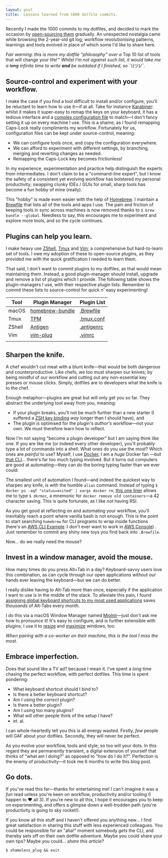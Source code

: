 ```yaml
---
layout: post
title:  Lessons learned from 1000 dotfile commits.
---
```


Recently I made the 1000 commits to my dotfiles, and decided to
mark the occasion by
[open-sourcing them](https://www.github.com/kieran-bamforth/dotfiles)
gradually. An unexpected nostalgia came while browsing the 2-year-old git
log; workflow revolutionising patterns, learnings and tools evolved in place
of which some I'd like to share here.

_Fair warning: this is more my dotfile "philosophy" over a_
Top 10 list of tools that will change your life!™ _Whilst I'm not against such
list, it would take me a ~~long~~ infinite time to write **and** be outdated if
I finished, so ¯\\_(ツ)_/¯._

## Source-control and experiment with your workflow.

I make the case if you find a tool difficult to install and/or configure,
you'll be reluctant to learn how to use it—if at all. Take for instance
[Karabiner](https://pqrs.org/osx/karabiner/): whilst it makes it super-easy to
remap the keys on your keyboard, it has a tedious interface and a [complex
configuration file][karabiner-config] to match—I don't fancy setting it up on
every machine I use. This is a shame, as I found remapping Caps-Lock really
compliments my workflow. Fortunately for us, configuration files can be kept
under source-control, meaning:

- We can configure tools once, and copy the configuration everywhere.
- We can afford to experiment with different settings, by branching, merging
    and reverting changes as needed.
- Remapping the Caps-Lock key becomes frictionless!

In my experience, experimentation and practice help distinguish the
experts from intermediates. I don't claim to be a "command-line expert", but I
know the safety of a consistent yet evolving workflow has bolstered my personal
productivity; swapping clunky IDEs / GUIs for small, sharp tools has become a
fun hobby of mine (really).

This "hobby" is made even easier with the help of [Homebrew](https://brew.sh). I
maintain a [Brewfile][brewfile] that lists all of the tools and apps I use. The
pain and friction of keeping tools in sync across machines is now removed thanks
to `$ brew bundle --global`. Needless to say, this encourages me to experiment
and explore more tools, and so the cycle continues.

## Plugins can help you learn.

I make heavy use [ZShell](https://github.com/zsh-users/zsh),
[Tmux](https://github.com/tmux/tmux) and [Vim](https://github.com/vim/vim); a
comprehensive but hard-to-learn set of tools. I owe my adoption of these to
open-source plugins, as they provided me with the quick gratification I needed
to learn them.

That said, I don't want to commit plugins to my dotfiles, as that would mean
maintaining them. Instead, a good plugin-manager should install, upgrade and
remove a list of plugins which I provide. The following table shows the
plugin-managers I use, with their respective plugin lists. Remember to commit
these lists to source-control for quick n' easy experimenting!

| Tool   | Plugin Manager                                                 | Plugin List                |
| ---    | ---                                                            | ---                        |
| macOS  | [homebrew-bundle](https://github.com/Homebrew/homebrew-bundle) | [.Brewfile][brewfile]      |
| Tmux   | [TPM](https://github.com/tmux-plugins/tpm)                     | [.tmux.conf][tpm-conf]     |
| ZShell | [Antigen](https://github.com/zsh-users/antigen)                | [.antigenrc][antigen-conf] |
| Vim    | [vim-plug](https://github.com/junegunn/vim-plug)               | [.vimrc][vim-plug]         |
|        |                                                                |                            |

## Sharpen the knife.

A chef wouldn't cut meat with a blunt knife—that would be both dangerous and
counterproductive. Like chefs, we too must sharpen our knives; by being mindful
of our workflow and cutting out any non-essential key presses or mouse clicks.
Simply, dotfiles are to developers what the knife is to the chef.

Enough metaphor—plugins are great but will only get you so far. They abstract
the underlying tool away from you, meaning:

- If your plugin breaks, you'll not be much further than a new starter
    (I suffered a [ZSH key binding][zsh-key-binding] _way_ longer than I should
    have), and
- The plugin is optimised for the plugin's _author's_ workflow—not your own. We
    must therefore learn how to reflect.

Now I'm not saying "become a plugin developer" but I am saying think like one.
If you are like me (or indeed every other developer), you'll probably type a lot
of commands into a shell. What ones do you use the most? Which ones are _painful_
to use? Myself, I use [Docker](https://www.docker.com/), I am a _huge_ Docker fan
—but [that CLI](https://docs.docker.com/engine/reference/run/)...  there's far
too much typing involved. But it turns out computers are good at automating—they
can do the boring typing faster than we ever could:

The smallest unit of automation I found—and indeed the quickest way to sharpen
any knife, is with the humble `alias` command. Instead of typing `$ docker
ps -aqf "status=exited" | xargs docker rm`, [this one liner][docker-rm-alias]
allows me to type `$ dkrmoc`, a mnemonic for `docker remove old containers`—a
42 character saving. This is quite fortunate, as I like _not_ having RSI.

As you get good at reflecting on and automating your workflow, you'll inevitably
reach a point where vanilla bash is not enough. This is the point to start
searching `homebrew` for CLI programs to wrap inside functions (here's an [AWS CLI
Example][aws-cli-example] :I don't ever want to work in [AWS
Console](https://medium.com/@miriamschwab/i-love-you-aws-but-your-documentation-and-support-sucks-enormously-192e7d9b671d0!))
. Just remember to commit any shiny new toys you find back into `.Brewfile`.

Now... do we really need the mouse?

## Invest in a window manager, avoid the mouse.

How many times do you press Alt+Tab in a day? Keyboard-savvy users love this
combination, as can cycle through our open applications without our hands
ever leaving the keyboard—but we can do better.

I really dislike having to Alt-Tab more than once, especially if the application
I want to use is in the middle of the stack. To alleviate this pain, I found
[assigning global keyboard shortcuts to my most used applications][mjolnir-shortcuts]
saves _thousands_ of Alt-Tabs every month.

I do this via a macOS Window Manager named
[Mjolnir](https://github.com/sdegutis/mjolnir)—just don't ask me how to
pronounce it! It's easy to configure, and is further extensible with plugins;
I use it to [resize][mjolnir-resize] and [maximize][mjolnir-mazimize] windows,
too.

_When pairing with a co-worker on their machine, this is the tool I miss the most._

## Embrace imperfection.

Does that sound like a TV ad? because I mean it. I've spent a _long_ time
chasing the perfect workflow, with perfect dotfiles. This time is spent
pondering:

- What keyboard shortcut should I bind to?
- Is there a better keyboard shortcut?
- Am I using the _correct_ plugin?
- Is there a better plugin?
- Am I using too many plugins?
- What will other people think of the setup I have?
- et. al.

I can whole-heartedly tell you this is all energy wasted. Firstly, _few_ people
will GAF about your dotfiles. Secondly, they will never be perfect.

As you evolve your workflow, tools and style; so too will your dots. In this regard
they are permanently transient, a digital extension of yourself that thinks of
"what am I doing?" as opposed to "how do I do it?". Perfection is the enemy of
productivity—it took me 6 months to write this blog post.

## Go dots.

If you've read this far—thanks for entertaining me! I can't imagine it was a
_fun_ read unless you're keen on workflow, productivity and/or tooling (I happen
to :heart: all 3). If you're new to all this, I hope it encourages you to keep
on experimenting, and offers a glimpse down a well-trodden path (you're
productivity is going to sky rocket!).

If you know all this stuff and I haven't offered you anything new... I find great
satisfaction in sharing this stuff with less experienced colleagues. You could
be responsible for an "aha!" moment somebody _gets_ the CLI, and thereby sets off
on their own dotfile adventure. Maybe you could share your own tips? Maybe you could...
_share this article_?

`$ shameless_plug && exit`

<style>
table {
    width:100%;
}
</style>

[antigen-conf]: https://github.com/kieran-bamforth/dotfiles/tree/c22e8de0d1b262c30c1cb7c47854375d72f26de0/.antigenrc#L1-L20
[aws-cli-example]:  https://github.com/kieran-bamforth/dotfiles/blob/c22e8de0d1b262c30c1cb7c47854375d72f26de0/utilities.sh#L89-L195
[brewfile]: https://github.com/kieran-bamforth/dotfiles/tree/c22e8de0d1b262c30c1cb7c47854375d72f26de0/.Brewfile
[docker-rm-alias]: https://github.com/kieran-bamforth/dotfiles/tree/c22e8de0d1b262c30c1cb7c47854375d72f26de0/utilities.sh#L28
[karabiner-config]: https://github.com/kieran-bamforth/dotfiles/tree/c22e8de0d1b262c30c1cb7c47854375d72f26de0/.config/karabiner/karabiner.json
[mjolnir-mazimize]: https://github.com/kieran-bamforth/dotfiles/blob/c22e8de0d1b262c30c1cb7c47854375d72f26de0/.mjolnir/init.lua#L91-L93
[mjolnir-resize]: https://github.com/kieran-bamforth/dotfiles/tree/c22e8de0d1b262c30c1cb7c47854375d72f26de0/.mjolnir/init.lua#L54-L88
[mjolnir-shortcuts]: https://github.com/kieran-bamforth/dotfiles/tree/c22e8de0d1b262c30c1cb7c47854375d72f26de0/.mjolnir/init.lua#L22-L40
[tpm-conf]: https://github.com/kieran-bamforth/dotfiles/tree/c22e8de0d1b262c30c1cb7c47854375d72f26de0/.tmux.conf#L36-L41
[vim-plug]: https://github.com/kieran-bamforth/dotfiles/tree/c22e8de0d1b262c30c1cb7c47854375d72f26de0/.vimrc#L4-L54
[zsh-key-binding]: https://github.com/kieran-bamforth/dotfiles/tree/c22e8de0d1b262c30c1cb7c47854375d72f26de0/.zshrc#L56-L58
